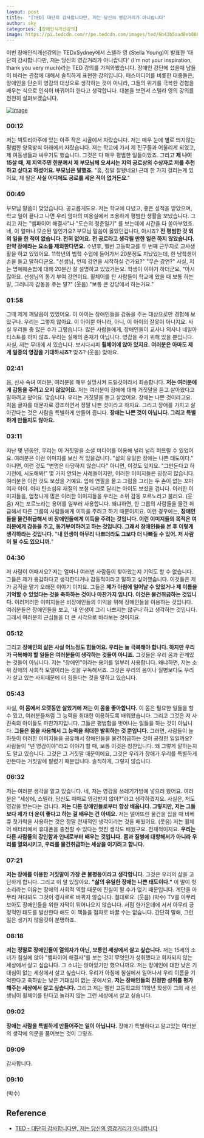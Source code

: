 ```yaml
---
layout: post
title:  "[TED] 대단히 감사합니다만, 저는 당신의 영감거리가 아니랍니다"
author: sky
categories: [장애인식개선강의]
image: https://pi.tedcdn.com/r/pe.tedcdn.com/images/ted/6b43b5aad8eb0699474438db1d7c43d7cbc3b326_2400x1800.jpg?cb=20160511&quality=63&u=&w=512
---
```

 
이번 장애인식개선강의는 TEDxSydney에서 스텔라 영 (Stella Young)이 발표한 '대단히 감사합니다만, 저는 당신의 영감거리가 아니랍니다' (I'm not your inspiration, thank you very much)라는 TED 강의를 가져와봤습니다. 장애인 강단에 섰을때 남들이 바라는 관점에 대해서 솔직하게 표현한 강의입니다. 매스미디어를 비롯한 대중들은, 장애인을 단순히 영감의 대상으로 생각하는 것이 아니라, 그들의 위기를 극복한 경험을 배우는 식으로 인식이 바뀌어야 한다고 생각합니다. 대본을 보면서 스텔라 영의 강의를 천천히 살펴보겠습니다.

[![image](https://user-images.githubusercontent.com/56623134/83135272-89bb4b80-a120-11ea-8077-03205fbc5605.png)](https://www.ted.com/talks/stella_young_i_m_not_your_inspiration_thank_you_very_much/transcript?language=ko)

### 00:12
저는 빅토리아주에 있는 아주 작은 시골에서 자랐습니다. 저는 매우 눈에 별로 띄지않는 평범한 양육방식 아래에서 자랐습니다. 저는 학교에 가서 제 친구들과 어울리게 되었고, 제 여동생들과 싸우기도 했습니다. 그것은 다 매우 평범한 일들이었죠. 그리고 **제 나이 15살 때, 제 지역주민 한분께서 제 부모님께 오셔서는 지역 공로상의 수상자로 저를 추천하고 싶다고 하셨어요. 부모님은 말했죠.** "흠, 정말 잘됐네요! 근데 한 가지 걸리는게 있어요, 제 딸은 **사실 어디에도 공로를 세운 적이 없거든요**."

### 00:49
부모님 말씀이 맞았습니다. 공교롭게도요. 저는 학교에 다녔고, 좋은 성적을 받았으며, 학교 일이 끝나고 나면 우리 엄마의 미용실에서 조용하게 평범한 생활을 보냈습니다. 그리고 저는 "뱀파이어 해결사"나 "도슨의 청춘일기" 를 보는데에 시간을 다 쏟아부었죠. 네, 이 얼마나 모순된 일인가요? 부모님 말씀이 옳았던겁니다, 아시죠? **전 평범한 것 외의 일을 한 적이 없습니다. 전혀 없어요.**  **전 공로라고 생각될 만한 일은 하지 않았습니다. 만약 장애라는 요소를 제외한다면요.** 수년후, 멜번 고등학교를 두 번째 근무지로 교사생활을 하고 있었어요. 11학년의 법학 수업에 들어가서 20분정도 지났었는데, 한 남학생이 손을 들고 말하더군요. "선생님, 언제 강연을 시작하실 건가요?" "무슨 강연?" 사실, 저는 명예훼손법에 대해 20분간 잘 설명하고 있었거든요. 학생이 이야기 하더군요, "아시잖아요. 선생님의 동기 부여 강연이요. 휠체어를 탄 사람들이 학교에 왔을 때 보통 하는 말, 그러니까 감동을 주는 말?" (웃음) "보통 큰 강당에서 하는거요." 

### 01:58
그때 제게 깨달음이 있었어요. 이 아이는 장애인들을 감동을 주는 대상으로만 경험해 보았구나. 우리는 그렇지 않아요. 이 아이뿐 아니라, 아니, 이 아이의 잘못이 아니지요. 사실 우리들 중 많은 수가 그렇습니다. 많은 사람들에게, 장애인들이 교사나 의사나 네일아티스트를 하지 않죠. 우리는 실제의 존재가 아닙니다. 영감을 주기 위해 있을 뿐입니다. 사실, 저는 무대에 서 있습니다. 보시다시피 **휠체어에 앉아 있지요.** **여러분은 아마도 제게 일종의 영감을 기대하시죠?** 맞죠? (웃음) 맞아요. 

### 02:41
음, 신사 숙녀 여러분, 여러분을 매우 실망시켜 드릴것이라서 죄송합니다. **저는 여러분에게 감동을 주려고 오지 않았어요.** 저는 여러분이 장애에 대해 거짓말을 듣고 살아왔다고 말하려고 왔어요. 맞습니다. 우리는 거짓말을 듣고 살았어요. 장애는 나쁜 것이라고요. 처음 글자를 대문자로 강조하면서 정말 나쁜 것이라고 하지요. 그리고 장애를 가지고 살아간다는 것은 사람을 특별하게 만들어 줍니다. **장애는 나쁜 것이 아닙니다. 그리고 특별하게 만들지도 않아요.** 

### 03:11
지난 몇 년동안, 우리는 이 거짓말을 소셜 미디어를 이용해 널리 널리 퍼뜨릴 수 있었어요. 여러분은 이런 이미지를 보신 적 있을겁니다. "삶의 유일한 장애는 나쁜 태도이다." 아니면, 이런 것도 "변명은 타당하지 않습니다" 아니면, 이것도 있지요. "그만둔다고 하기전에, 시도해봐!" 몇 가지 안되는 사례들이지만, 이러한 이미지들은 굉장히 많습니다. 여러분은 이런 것도 보셨을 거예요. 입에 연필을 물고 그림을 그리는 두 손이 없는 꼬마 여자 아이. 아마 탄소섬유 재질의 보철 다리로 달리는 아이도 보셨을 겁니다. 이러한 이미지들을, 엄청나게 많은 이러한 이미지들을 우리는 소위 감동 포르노라고 불러요. (웃음) 저는 포르노라는 용어를 일부러 사용합니다. 왜냐하면, 한 그룹의 사람들을 물건 취급해서 다른 그룹의 사람들에게 이득을 주려고 하기 때문이지요. 이런 경우에는, **장애인들을 물건취급해서 비 장애인들에게 이득을 주려는 것입니다. 이런 이미지들의 목적은 여러분에게 감동을 주고, 동기부여하려고 하는 것입니다. 그래서 장애인들을 본 후 이렇게 생각하라는 것입니다.** "**내 인생이 아무리 나쁘더라도 그보다 더 나빠질 수 있어. 저 사람이 될 수도 있으니까.**" 

### 04:30
저 사람이 어때서요? 저는 얼마나 여러번 사람들이 찾아왔는지 기억도 할 수 없습니다. 그들은 제가 용감하다고 생각한다거나 감동적이라고 말하고 싶어했습니다. 이것들은 제가 공직을 맡기 오래전 이야기 이지요. 그들은 **제가 아침에 일어날 수 있었거나 제 이름을 기억할 수 있었다는 것을 축하하는 것이나 마찬가지 입니다. 이것은 물건취급하는 것입니다.** 이러저러한 이미지들은 비장애인들의 이익을 위해 장애인들을 이용하는 것입니다. 여러분들은 장애인들을 보고, '내 인생이 그리 나쁘지는 않구나'하고 생각하는 것입니다. 그래서 여러분의 근심들을 더 큰 시각으로 바라보는 것이지요. 

### 05:12
그리고 **장애인의 삶은 사실 어느정도 힘들어요. 우리는 늘 극복해야 합니다. 하지만 우리가 극복해야 할 일들은 여러분들이 생각하는 것들이 아니죠.** 그것들은 우리 몸과 관계있는 것들이 아닙니다. 저는 "장애인"이라는 용어를 일부러 사용합니다. 왜냐하면, 저는 소위 장애의 사회적 모델이라는 것을 구독해서죠. 그것은 우리의 몸이나 질병보다도 우리가 살고 있는 사회때문에 더 힘들다는 것을 말하고 있습니다. 

### 05:43
사실, **이 몸에서 오랫동안 살았기에 저는 이 몸을 좋아합니다.** 이 몸은 필요한 일들을 할 수 있고, 여러분들처럼 그 능력을 최대한 이용하도록 배워왔습니다. 그리고 그것은 저 사진속의 아이들도 마찬가지입니다. 그들은 평범함을 벗어나는 일들을 하는 것이 아닙니다. **그들은 몸을 사용해서 그 능력을 최대한 발휘하는 것 뿐입니다.** 그러면, 사람들이 늘 하듯이 이러한 이미지들을 공유해서 장애인들을 물건취급하는 것이 공정한 일일까요? 사람들이 "넌 영감이야"라고 이야기 할 때, 보통 이것은 칭찬입니다. 왜 그렇게 말하는지도 알고 있습니다. 그것은 그 거짓말 때문이에요, 그것은 우리가 장애가 우리를 특별하게 만든다는 거짓말에 팔렸기 때문입니다. 솔직하게, 그렇지 않습니다. 

### 06:32
저는 여러분 생각을 알고 있습니다. 네, 저는 영감을 쓰레기가방에 넣으러 왔어요. 여러분은 "세상에, 스텔라, 당신도 때때로 영감받지 않아?"라고 생각하겠지요. 사실은, 저도 영감을 받는다는 겁니다. **저는 다른 장애인들로부터 항상 배웁니다. 그렇지만, 저는 그들보다 제가 더 운이 좋다고 하는 걸 배우는 건 아녜요.** 저는 떨어뜨린 물건을 집을 때 바베큐 젓가락을 사용하는 것은 정말 천재적인 생각이라는 것을 배웠어요. (웃음) 저는 휠체어 배터리에서 휴대폰을 충전할 수 있다는 멋진 생각도 배웠구요. 천재적이지요. **우리는 다른 사람들의 강인함과 인내로부터 배우는 것입니다.** **몸과 질병에 대항해서가 아니라 우리를 열외시키고, 우리를 물건취급하는 세상을 이기려고 합니다.**

### 07:21
**저는 장애를 이용한 거짓말이 가장 큰 불평등이라고 생각합니다.** 그것은 우리의 삶을 고단하게 합니다. 그리고 이 말 있잖아요. **"삶의 유일한 장애는 나쁜 태도이다."** 이 말이 헛소리라는 이유는 장애의 사회적 역할 때문에 진실이 될 수가 없기 때문입니다. 계단을 아무리 쳐다봐도 그것이 경사로로 바뀌지 않습니다. 절대로요. (웃음) (박수) TV를 아무리 보아도 장애인들을 위한 자막이 튀어나오지 않습니다. 서점 한가운데에 서서 아무리 긍정적인 태도를 발산한다 해도 이 책들을 점자로 바꿀 수는 없습니다. 간단히 말해, 그런 일은 생기지 않을것이 분명하죠. 

### 08:18
**저는 정말로 장애인들이 열외자가 아닌, 보통인 세상에서 살고 싶습니다.** 저는 15세의 소녀가 침실에 앉아 "뱀파이어 해결사"를 보는 것이 무엇인가 성취했다고 회자되지 않는 세상에서 살고 싶습니다. 그 소녀는 앉아있기만 했으니까요. 저는 장애인에 대한 낮은 기대심이 없는 세상에서 살고 싶습니다. 우리가 아침에 침실에서 일어나서 우리 이름을 기억한다고 축하받는 낮은 기대심이 없는 곳에서요. **저는 장애인들의 진정한 성취를 평가해주는 세상에서 살고 싶습니다.** 그리고 저는 멜번 고등학교의 11학년 학생이 그의 새 선생님이 휠체어를 탄다고 놀라지 않는 그런 세상에서 살고 싶습니다. 

### 09:02
**장애는 사람을 특별하게 만들어주는 일이 아닙니다.** 장애가 특별하다고 알고있는 여러분의 생각에 의문을 품어보는 것이 그렇죠.

### 09:09
감사합니다. 

### 09:10
(박수)

## Reference

 - [TED - 대단히 감사합니다만, 저는 당신의 영감거리가 아니랍니다](https://www.ted.com/talks/stella_young_i_m_not_your_inspiration_thank_you_very_much/transcript?language=ko)
